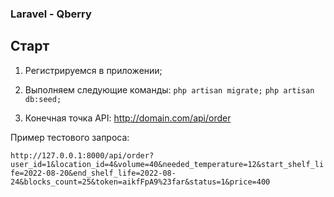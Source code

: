 ### Laravel - Qberry

## Старт

1) Регистрируемся в приложении;

2) Выполняем следующие команды:
`php artisan migrate;`
`php artisan db:seed;`

3) Конечная точка API: http://domain.com/api/order

Пример тестового запроса:

`http://127.0.0.1:8000/api/order?user_id=1&location_id=4&volume=40&needed_temperature=12&start_shelf_life=2022-08-20&end_shelf_life=2022-08-24&blocks_count=25&token=aikfFpA9%23far&status=1&price=400`
